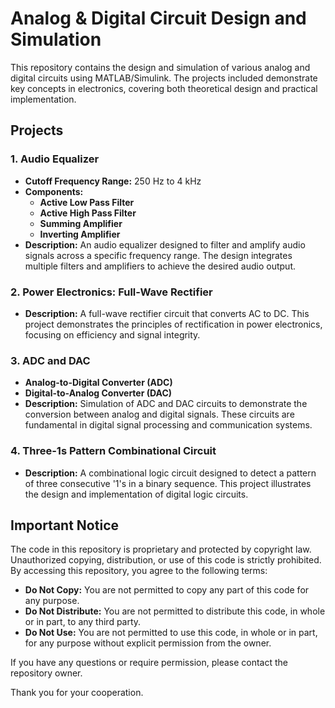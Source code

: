 # Analog & Digital Circuit Design and Simulation

This repository contains the design and simulation of various analog and digital circuits using MATLAB/Simulink. The projects included demonstrate key concepts in electronics, covering both theoretical design and practical implementation.

## Projects

### 1. Audio Equalizer
- **Cutoff Frequency Range:** 250 Hz to 4 kHz
- **Components:**
  - **Active Low Pass Filter**
  - **Active High Pass Filter**
  - **Summing Amplifier**
  - **Inverting Amplifier**
- **Description:** An audio equalizer designed to filter and amplify audio signals across a specific frequency range. The design integrates multiple filters and amplifiers to achieve the desired audio output.

### 2. Power Electronics: Full-Wave Rectifier
- **Description:** A full-wave rectifier circuit that converts AC to DC. This project demonstrates the principles of rectification in power electronics, focusing on efficiency and signal integrity.

### 3. ADC and DAC
- **Analog-to-Digital Converter (ADC)**
- **Digital-to-Analog Converter (DAC)**
- **Description:** Simulation of ADC and DAC circuits to demonstrate the conversion between analog and digital signals. These circuits are fundamental in digital signal processing and communication systems.

### 4. Three-1s Pattern Combinational Circuit
- **Description:** A combinational logic circuit designed to detect a pattern of three consecutive '1's in a binary sequence. This project illustrates the design and implementation of digital logic circuits.

## Important Notice
 
The code in this repository is proprietary and protected by copyright law. Unauthorized copying, distribution, or use of this code is strictly prohibited. By accessing this repository, you agree to the following terms:
 
- **Do Not Copy:** You are not permitted to copy any part of this code for any purpose.
- **Do Not Distribute:** You are not permitted to distribute this code, in whole or in part, to any third party.
- **Do Not Use:** You are not permitted to use this code, in whole or in part, for any purpose without explicit permission from the owner.
 
If you have any questions or require permission, please contact the repository owner.
 
Thank you for your cooperation.
